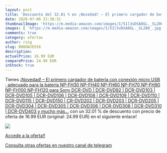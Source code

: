 ```yaml
---
layout: post
title: 'Descuento del 32.01 % en ¡Novedad! – El primero cargador de bater'
date: 2020-07-06 22:30:31
thumbnailImage: 'https://m.media-amazon.com/images/I/51l3vDSA8GL._SL200_.jpg'
images: [ 'https://m.media-amazon.com/images/I/51l3vDSA8GL._SL200_.jpg' ]
comments: true
category: ofertas
author: ring
slug: B00GWJE5S6
description:
actualPrice: 16.99 EUR
comparePrice: 24.99 EUR
inStock: true
---
```


Tienes [¡Novedad! – El primero cargador de batería con conexión micro USB · adecuado para la batería NP-FH30  NP-FH40  NP-FH60  NP-FH70  NP-FH90  NP-FH100  NP-FH120 para Sony DCR-DVD | DCR-DVD92 | DCR-DVD103 | DCR-DVD105 | DCR-DVD106 | DCR-DVD108 | DCR-DVD109 | DCR-DVD110 | DCR-DVD115 | DCR-DVD150 | CR-DVD202 | DCR-DVD203 | DCR-DVD205 | DCR-DVD304 | DCR-DVD305 | DCR-DVD306 | DCR-DVD308 | DCR-DVD310 | DCR-DVD403 y mucho más…](https://www.amazon.com/dp/B00GWJE5S6/?tag=redken08-20) con un 32.01 % de descuento con precio de oferta de 16.99 EUR (original: 24.99 EUR) en el siguiente enlace!

[![](https://m.media-amazon.com/images/I/51l3vDSA8GL._SL200_.jpg)](https://www.amazon.com/dp/B00GWJE5S6/?tag=redken08-20)

[Accede a la oferta!!](https://www.amazon.com/dp/B00GWJE5S6/?tag=redken08-20)

[Consulta otras ofertas en nuestro canal de telegram](https://t.me/s/ofertas25)
